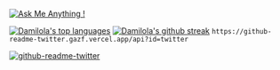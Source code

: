 [![Ask Me Anything !](https://img.shields.io/badge/Ask%20me-anything-1abc9c.svg)](https://GitHub.com/Naereen/ama)

[![Damilola's top languages](https://github-readme-stats.vercel.app/api/top-langs/?username=darmilola&theme=blue-green)](https://github.com/darmilola/github-readme-stats)
[![Damilola's github streak](https://github-readme-streak-stats.herokuapp.com/?user=darmilola&theme=blue-green)](https://github.com/darmilola/github-readme-streak-stats)
`https://github-readme-twitter.gazf.vercel.app/api?id=twitter`

[![github-readme-twitter](https://github-readme-twitter.gazf.vercel.app/api?id=twitter)](https://github.com/gazf/github-readme-twitter)
